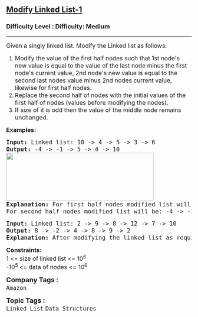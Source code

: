 <h2><a href="https://www.geeksforgeeks.org/problems/modify-linked-list-1-0546/1?page=4&category=Linked%20List&sortBy=difficulty">Modify Linked List-1</a></h2><h3>Difficulty Level : Difficulty: Medium</h3><hr><div class="problems_problem_content__Xm_eO"><p><span style="font-size: 12pt;">Given a singly linked list. Modify the Linked list as follows:</span></p>
<ol>
<li><span style="font-size: 12pt;">Modify the value of the first half nodes such that 1st node's new value is equal to the value of the last node minus the first node's current value, 2nd node's new value is equal to the second last nodes value minus 2nd nodes current value, likewise for first half nodes.</span></li>
<li><span style="font-size: 12pt;">Replace the second half of nodes with the initial values of the first half of nodes (values before modifying the nodes).</span></li>
<li><span style="font-size: 12pt;">If size of it is odd then the value of the middle node remains unchanged.<br></span></li>
</ol>
<p><strong><span style="font-size: 12pt;">Examples:</span></strong></p>
<pre><span style="font-size: 12pt;"><strong>Input: </strong>Linked list: 10 -&gt; 4 -&gt; 5 -&gt; 3 -&gt; 6
<strong>Output: </strong>-4 -&gt; -1 -&gt; 5 -&gt; 4 -&gt; 10<br><img src="https://media.geeksforgeeks.org/img-practice/prod/addEditProblem/715242/Web/Other/blobid0_1723399856.png" width="400" height="130"><br><strong>Explanation: </strong>For first half nodes modified list will be: -4 -&gt; -1 -&gt; 5 -&gt; 3 -&gt; 6
For second half nodes modified list will be: -4 -&gt; -1 -&gt; 5 -&gt; 4 -&gt; 10
</span></pre>
<pre><span style="font-size: 12pt;"><strong>Input: </strong>Linked list: 2 -&gt; 9 -&gt; 8 -&gt; 12 -&gt; 7 -&gt; 10
<strong>Output: </strong>8 -&gt; -2 -&gt; 4 -&gt; 8 -&gt; 9 -&gt; 2<br><strong>Explanation: </strong>After modifying the linked list as required, we have a new linked list containing the elements as 8 -&gt; -2 -&gt; 4 -&gt; 8 -&gt; 9 -&gt; 2.</span></pre>
<p><span style="font-size: 12pt;"><strong>Constraints:</strong><br>1 &lt;= size of linked list &lt;= 10<sup>6</sup></span><br><span style="font-size: 12pt;">-10<sup>5 </sup>&lt;= data of nodes &lt;= 10<sup>6</sup></span></p></div><p><span style=font-size:18px><strong>Company Tags : </strong><br><code>Amazon</code>&nbsp;<br><p><span style=font-size:18px><strong>Topic Tags : </strong><br><code>Linked List</code>&nbsp;<code>Data Structures</code>&nbsp;
